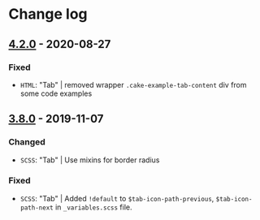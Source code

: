 # Change log

## [4.2.0](https://github.com/cake-hub/web-css_framework/tree/v4.2.0) - 2020-08-27

### Fixed

* `HTML`: "Tab" | removed wrapper `.cake-example-tab-content` div from some code examples


## [3.8.0](https://www.secrz.de/bitbucket/projects/CAKE/repos/phoenix/browse?at=refs%2Ftags%2Fv3.8.0) - 2019-11-07

### Changed

* `SCSS`: "Tab" | Use mixins for border radius

### Fixed

* `SCSS`: "Tab" | Added `!default` to `$tab-icon-path-previous`, `$tab-icon-path-next` in `_variables.scss` file.
